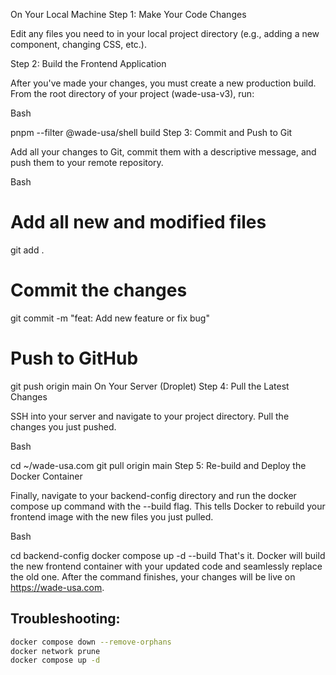 On Your Local Machine
Step 1: Make Your Code Changes

Edit any files you need to in your local project directory (e.g., adding a new component, changing CSS, etc.).

Step 2: Build the Frontend Application

After you've made your changes, you must create a new production build. From the root directory of your project (wade-usa-v3), run:

Bash

pnpm --filter @wade-usa/shell build
Step 3: Commit and Push to Git

Add all your changes to Git, commit them with a descriptive message, and push them to your remote repository.

Bash

# Add all new and modified files
git add .

# Commit the changes
git commit -m "feat: Add new feature or fix bug"

# Push to GitHub
git push origin main
On Your Server (Droplet)
Step 4: Pull the Latest Changes

SSH into your server and navigate to your project directory. Pull the changes you just pushed.

Bash

cd ~/wade-usa.com
git pull origin main
Step 5: Re-build and Deploy the Docker Container

Finally, navigate to your backend-config directory and run the docker compose up command with the --build flag. This tells Docker to rebuild your frontend image with the new files you just pulled.

Bash

cd backend-config
docker compose up -d --build
That's it. Docker will build the new frontend container with your updated code and seamlessly replace the old one. After the command finishes, your changes will be live on https://wade-usa.com.


## Troubleshooting:

```bash
docker compose down --remove-orphans
docker network prune
docker compose up -d 
```